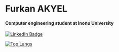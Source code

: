 <h1>Furkan AKYEL</h1>

<h4>Computer engineering student at Inonu University</h4>

<a href="https://tr.linkedin.com/in/furkanakyel">
  <img src="https://img.shields.io/badge/LinkedIn-blue?style=for-the-badge&logo=linkedin&logoColor=white" alt="LinkedIn Badge"/>
</a>

[![Top Langs](https://github-readme-stats.vercel.app/api/top-langs/?username=furkanakyel&layout=compact&theme=vision-friendly-dark)](https://github.com/anuraghazra/github-readme-stats)

<img src="https://komarev.com/ghpvc/?username=furkanakyel&style=flat-square&color=blue" alt=""/>


